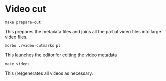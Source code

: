 # Video cut

    make prepare-cut

This prepares the metadata files and joins all the partial video files into
large video files.
    
    morbo ./video-cutmarks.pl

This launches the editor for editing the video metadata

    make videos

This (re)generates all videos as necessary.
